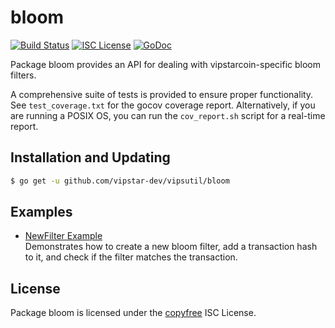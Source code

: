 bloom
=====

[![Build Status](http://img.shields.io/travis/vipstar-dev/vipsutil.svg)](https://travis-ci.org/vipstar-dev/vipsutil)
[![ISC License](http://img.shields.io/badge/license-ISC-blue.svg)](http://copyfree.org)
[![GoDoc](http://img.shields.io/badge/godoc-reference-blue.svg)](http://godoc.org/github.com/vipstar-dev/vipsutil/bloom)

Package bloom provides an API for dealing with vipstarcoin-specific bloom filters.

A comprehensive suite of tests is provided to ensure proper functionality.  See
`test_coverage.txt` for the gocov coverage report.  Alternatively, if you are
running a POSIX OS, you can run the `cov_report.sh` script for a real-time
report.

## Installation and Updating

```bash
$ go get -u github.com/vipstar-dev/vipsutil/bloom
```

## Examples

* [NewFilter Example](http://godoc.org/github.com/vipstar-dev/vipsutil/bloom#example-NewFilter)  
  Demonstrates how to create a new bloom filter, add a transaction hash to it,
  and check if the filter matches the transaction.

## License

Package bloom is licensed under the [copyfree](http://copyfree.org) ISC
License.
